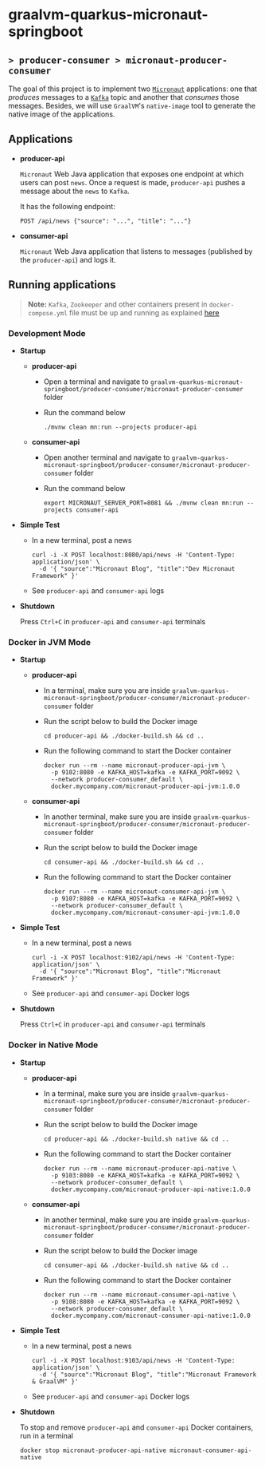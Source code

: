 # graalvm-quarkus-micronaut-springboot
## `> producer-consumer > micronaut-producer-consumer`

The goal of this project is to implement two [`Micronaut`](https://micronaut.io/) applications: one that _produces_ messages to a [`Kafka`](https://kafka.apache.org/) topic and another that _consumes_ those messages. Besides, we will use `GraalVM`'s `native-image` tool to generate the native image of the applications.

## Applications

- **producer-api**

  `Micronaut` Web Java application that exposes one endpoint at which users can post `news`. Once a request is made, `producer-api` pushes a message about the `news` to `Kafka`.

  It has the following endpoint:
  ```
  POST /api/news {"source": "...", "title": "..."}
  ```

- **consumer-api**

  `Micronaut` Web Java application that listens to messages (published by the `producer-api`) and logs it.

## Running applications

> **Note:** `Kafka`, `Zookeeper` and other containers present in `docker-compose.yml` file must be up and running as explained [here](https://github.com/ivangfr/graalvm-quarkus-micronaut-springboot/tree/master/producer-consumer#start-environment)

### Development Mode

- **Startup**

  - **producer-api**

    - Open a terminal and navigate to `graalvm-quarkus-micronaut-springboot/producer-consumer/micronaut-producer-consumer` folder

    - Run the command below
      ```
      ./mvnw clean mn:run --projects producer-api
      ```

  - **consumer-api**

    - Open another terminal and navigate to `graalvm-quarkus-micronaut-springboot/producer-consumer/micronaut-producer-consumer` folder

    - Run the command below
      ```
      export MICRONAUT_SERVER_PORT=8081 && ./mvnw clean mn:run --projects consumer-api
      ```

- **Simple Test**

  - In a new terminal, post a news
    ```
    curl -i -X POST localhost:8080/api/news -H 'Content-Type: application/json' \
      -d '{ "source":"Micronaut Blog", "title":"Dev Micronaut Framework" }'
    ```

  - See `producer-api` and `consumer-api` logs

- **Shutdown**

  Press `Ctrl+C` in `producer-api` and `consumer-api` terminals

### Docker in JVM Mode

- **Startup**

  - **producer-api**

    - In a terminal, make sure you are inside `graalvm-quarkus-micronaut-springboot/producer-consumer/micronaut-producer-consumer` folder

    - Run the script below to build the Docker image
      ```
      cd producer-api && ./docker-build.sh && cd ..
      ```

    - Run the following command to start the Docker container
      ```
      docker run --rm --name micronaut-producer-api-jvm \
        -p 9102:8080 -e KAFKA_HOST=kafka -e KAFKA_PORT=9092 \
        --network producer-consumer_default \
        docker.mycompany.com/micronaut-producer-api-jvm:1.0.0
      ```

  - **consumer-api**

    - In another terminal, make sure you are inside `graalvm-quarkus-micronaut-springboot/producer-consumer/micronaut-producer-consumer` folder

    - Run the script below to build the Docker image
      ```
      cd consumer-api && ./docker-build.sh && cd ..
      ```

    - Run the following command to start the Docker container
      ```
      docker run --rm --name micronaut-consumer-api-jvm \
        -p 9107:8080 -e KAFKA_HOST=kafka -e KAFKA_PORT=9092 \
        --network producer-consumer_default \
        docker.mycompany.com/micronaut-consumer-api-jvm:1.0.0
      ```

- **Simple Test**

  - In a new terminal, post a news
    ```
    curl -i -X POST localhost:9102/api/news -H 'Content-Type: application/json' \
      -d '{ "source":"Micronaut Blog", "title":"Micronaut Framework" }'
    ```

  - See `producer-api` and `consumer-api` Docker logs

- **Shutdown**

  Press `Ctrl+C` in `producer-api` and `consumer-api` terminals

### Docker in Native Mode

- **Startup**

  - **producer-api**

    - In a terminal, make sure you are inside `graalvm-quarkus-micronaut-springboot/producer-consumer/micronaut-producer-consumer` folder

    - Run the script below to build the Docker image
      ```
      cd producer-api && ./docker-build.sh native && cd ..
      ```

    - Run the following command to start the Docker container
      ```
      docker run --rm --name micronaut-producer-api-native \
        -p 9103:8080 -e KAFKA_HOST=kafka -e KAFKA_PORT=9092 \
        --network producer-consumer_default \
        docker.mycompany.com/micronaut-producer-api-native:1.0.0
      ```

  - **consumer-api**

    - In another terminal, make sure you are inside `graalvm-quarkus-micronaut-springboot/producer-consumer/micronaut-producer-consumer` folder

    - Run the script below to build the Docker image
      ```
      cd consumer-api && ./docker-build.sh native && cd ..
      ```

    - Run the following command to start the Docker container
      ```
      docker run --rm --name micronaut-consumer-api-native \
        -p 9108:8080 -e KAFKA_HOST=kafka -e KAFKA_PORT=9092 \
        --network producer-consumer_default \
        docker.mycompany.com/micronaut-consumer-api-native:1.0.0
      ```

- **Simple Test**

  - In a new terminal, post a news
    ```
    curl -i -X POST localhost:9103/api/news -H 'Content-Type: application/json' \
      -d '{ "source":"Micronaut Blog", "title":"Micronaut Framework & GraalVM" }'
    ```

  - See `producer-api` and `consumer-api` Docker logs

- **Shutdown**

  To stop and remove `producer-api` and `consumer-api` Docker containers, run in a terminal
  ```
  docker stop micronaut-producer-api-native micronaut-consumer-api-native
  ```
